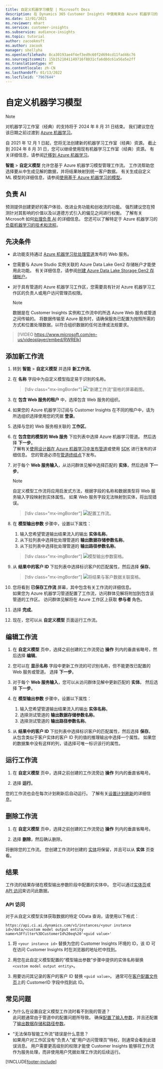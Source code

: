 ```yaml
---
title: 自定义机器学习模型 | Microsoft Docs
description: 在 Dynamics 365 Customer Insights 中使用来自 Azure 机器学习的自定义模型。
ms.date: 12/01/2021
ms.reviewer: mhart
ms.service: customer-insights
ms.subservice: audience-insights
ms.topic: tutorial
author: zacookmsft
ms.author: zacook
manager: shellyha
ms.openlocfilehash: 8ca30193ae4f4ef3ed9c60f2d694cd11fad46c76
ms.sourcegitcommit: 15b1521041149716f8031cfa6d0dc61a56a5e2ff
ms.translationtype: HT
ms.contentlocale: zh-CN
ms.lasthandoff: 01/13/2022
ms.locfileid: "7967644"
---
```

# <a name="custom-machine-learning-models"></a>自定义机器学习模型

> [!NOTE]
> 对机器学习工作室（经典）的支持将于 2024 年 8 月 31 日结束。 我们建议您在该日期之前过渡到 [Azure 机器学习](/azure/machine-learning/overview-what-is-azure-machine-learning)。
>
> 自 2021 年 12 月 1 日起，您将无法创建新的机器学习工作室（经典）资源。 截止到 2024 年 8 月 31 日，您可以继续使用现有机器学习工作室（经典）资源。 有关详细信息，请参阅[迁移到 Azure 机器学习](/azure/machine-learning/migrate-overview)。


**智能** > **自定义模型** 允许您基于 Azure 机器学习模型管理工作流。 工作流帮助您选择要从中生成见解的数据，并将结果映射到统一客户数据。 有关生成自定义 ML 模型的详细信息，请参阅[使用基于 Azure 机器学习的模型](azure-machine-learning-experiments.md)。

## <a name="responsible-ai"></a>负责 AI

预测提供创建更好的客户体验、改进业务功能和创收流的功能。 强烈建议您在预测针对其影响的价值以及以道德方式引入的偏见之间进行权衡。 了解有关 Microsoft 如何[处理负责 AI](https://www.microsoft.com/ai/responsible-ai?activetab=pivot1%3aprimaryr6) 的详细信息。 您还可以了解特定于 Azure 机器学习的[负载机器学习的技术和流程](/azure/machine-learning/concept-responsible-ml)。

## <a name="prerequisites"></a>先决条件

- 此功能支持通过 [Azure 机器学习批处理管道](/azure/machine-learning/concept-ml-pipelines)发布的 Web 服务。

- 您需要与 Azure Studio 实例关联的 Azure Data Lake Gen2 存储帐户才能使用此功能。 有关详细信息，请参阅[创建 Azure Data Lake Storage Gen2 存储帐户](/azure/storage/blobs/data-lake-storage-quickstart-create-account)。

- 对于具有管道的 Azure 机器学习工作区，您需要具有针对 Azure 机器学习工作区的负责人或用户访问管理员权限。

   > [!NOTE]
   > 数据是在 Customer Insights 实例和工作流中的所选 Azure Web 服务或管道之间传输的。 将数据传输至 Azure 服务时，请确保服务已配置为按照所需的方式和位置处理数据，以符合组织数据的任何法律或法规要求。

> [!VIDEO https://www.microsoft.com/en-us/videoplayer/embed/RWRElk]

## <a name="add-a-new-workflow"></a>添加新工作流

1. 转到 **智能** > **自定义模型** 并选择 **新工作流**。

1. 在 **名称** 字段中为自定义模型指定易于识别的名称。

   > [!div class="mx-imgBorder"]
   > ![“新建工作流”窗格的屏幕截图。](media/new-workflowv2.png "“新建工作流”窗格的屏幕截图")

1. 在 **包含 Web 服务的租户** 中，选择包含 Web 服务的组织。

1. 如果您的 Azure 机器学习订阅与 Customer Insights 在不同的租户中，请为所选组织选择使用您的凭据 **登录**。

1. 选择与您的 Web 服务相关联的 **工作区**。 

1. 在 **包含您的模型的 Web 服务** 下拉列表中选择 Azure 机器学习管道。 然后选择 **下一步**。    
   了解有关[使用设计器在 Azure 机器学习中发布管道](/azure/machine-learning/concept-ml-pipelines#building-pipelines-with-the-designer)或使用 [SDK](/azure/machine-learning/concept-ml-pipelines#building-pipelines-with-the-python-sdk) 进行发布的详细信息。 您的管道必须在[管道终结点](/azure/machine-learning/how-to-run-batch-predictions-designer#submit-a-pipeline-run)下发布。

1. 对于每个 **Web 服务输入**，从访问群体见解中选择匹配的 **实体**，然后选择 **下一步**。
   > [!NOTE]
   > 自定义模型工作流将应用启发式方法，根据字段的名称和数据类型将 Web 服务输入字段映射到实体属性。 如果 Web 服务字段无法映射到实体，将出现错误。

   > [!div class="mx-imgBorder"]
   > ![配置工作流。](media/intelligence-screen2-updated.png "配置工作流")

1. 在 **模型输出参数** 步骤中，设置以下属性：
      1. 输入您希望管道输出结果流入的输出 **实体名称**。
      1. 从下拉列表中选择批处理管道的 **输出数据存储参数名称**。
      1. 从下拉列表中选择批处理管道的 **输出路径参数名称**。

      > [!div class="mx-imgBorder"]
      > ![模型输出参数窗格。](media/intelligence-screen3-outputparameters.png "模型输出参数窗格")

1. 从 **结果中的客户 ID** 下拉列表中选择标识客户的匹配属性，然后选择 **保存**。

   > [!div class="mx-imgBorder"]
   > ![将结果与客户数据关联窗格。](media/intelligence-screen4-relatetocustomer.png "将结果与客户数据关联窗格")

1. 您将看到 **已保存工作流** 屏幕，其中包含有关工作流的详细信息。    
   如果您为 Azure 机器学习管道配置了工作流，访问群体见解将附加到包含该管道的工作区。 访问群体见解将在 Azure 工作区上获取 **参与者** 角色。

1. 选择 **完成**。

1. 现在，您可以从 **自定义模型** 页面运行工作流。

## <a name="edit-a-workflow"></a>编辑工作流

1. 在 **自定义模型** 页中，选择之前创建的工作流旁边 **操作** 列内的垂直省略号，然后选择 **编辑**。

1. 您可以在 **显示名称** 字段中更新工作流的可识别名称，但不能更改已配置的 Web 服务或管道。 选择 **下一步**。

1. 对于每个 **Web 服务输入**，您可以从访问群体见解中更新匹配的 **实体**。 然后选择 **下一步**。

1. 在 **模型输出参数** 步骤中，设置以下属性：
      1. 输入您希望管道输出结果流入的输出 **实体名称**。
      1. 选择测试管道的 **输出数据存储参数名称**。
      1. 选择测试管道的 **输出路径参数名称**。

1. 从 **结果中的客户 ID** 下拉列表中选择标识客户的匹配属性，然后选择 **保存**。
   从包含类似于客户实体的客户 ID 列的值的推理输出中选择一个属性。 如果您的数据集中没有这样的列，请选择可唯一标识该行的属性。

## <a name="run-a-workflow"></a>运行工作流

1. 在 **自定义模型** 页中，选择之前创建的工作流旁边 **操作** 列内的垂直省略号。

1. 选择 **运行**。

您的工作流也会在每次计划刷新后自动运行。 了解有关[设置计划刷新](system.md#schedule-tab)的详细信息。

## <a name="delete-a-workflow"></a>删除工作流

1. 在 **自定义模型** 页中，选择之前创建的工作流旁边 **操作** 列内的垂直省略号。

1. 选择 **删除**，然后确认删除。

将删除您的工作流。 您创建工作流时创建的 [实体](entities.md)将保留，并且可以从 **实体** 页查看。

## <a name="results"></a>结果​​

工作流的结果存储在模型输出参数阶段中配置的实体中。 您可以通过[实体页](entities.md)或 [API 访问](apis.md)来访问此数据。

### <a name="api-access"></a>API 访问

对于从自定义模型实体获取数据的特定 OData 查询，请使用以下格式：

`https://api.ci.ai.dynamics.com/v1/instances/<your instance id>/data/<custom model output entity name>%3Ffilter%3DCustomerId%20eq%20'<guid value>'`

1. 将 `<your instance id>` 替换为您的 Customer Insights 环境的 ID，该 ID 可在访问 Customer Insights 时在浏览器的地址栏中找到。

1. 用您在此自定义模型配置的“模型输出参数”步骤中提供的实体名称替换 `<custom model output entity>`。

1. 用要访问其记录的客户的客户 ID 替换 `<guid value>`。 通常可在[客户配置文件页](customer-profiles.md)上的 CustomerID 字段中找到此 ID。

## <a name="frequently-asked-questions"></a>常见问题

- 为什么在设置自定义模型工作流时看不到我的管道？    
  此问题通常由于管道中的配置问题所导致。 确保[配置了输入参数](azure-machine-learning-experiments.md#dataset-configuration)，并且还配置了[输出数据存储和路径参数](azure-machine-learning-experiments.md#import-pipeline-data-into-customer-insights)。

- “无法保存智能工作流”错误是什么意思？    
  如果用户对工作区没有“负责人”或“用户访问管理员”特权，则通常会看到此错误消息。 用户需要更高级别的权限才能使 Customer Insights 能够将工作流作为服务处理，而非使用用户凭据处理工作流的后续运行。

[!INCLUDE[footer-include](../includes/footer-banner.md)]

